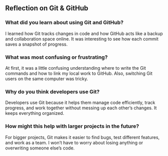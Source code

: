 ## Reflection on Git & GitHub

### What did you learn about using Git and GitHub?
I learned how Git tracks changes in code and how GitHub acts like a backup and collaboration space online. It was interesting to see how each commit saves a snapshot of progress.

### What was most confusing or frustrating?
At first, it was a little confusing understanding where to write the Git commands and how to link my local work to GitHub. Also, switching Git users on the same computer was tricky.

### Why do you think developers use Git?
Developers use Git because it helps them manage code efficiently, track progress, and work together without messing up each other’s changes. It keeps everything organized.

### How might this help with larger projects in the future?
For bigger projects, Git makes it easier to find bugs, test different features, and work as a team. I won’t have to worry about losing anything or overwriting someone else’s code.
